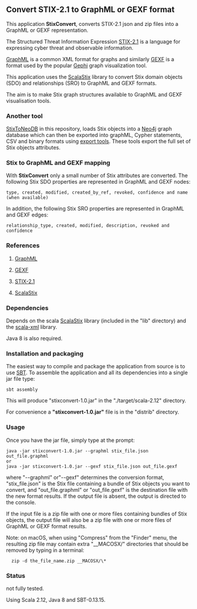 ## Convert STIX-2.1 to GraphML or GEXF format 

This application **StixConvert**, converts STIX-2.1 json and zip files into a GraphML or GEXF representation. 

The Structured Threat Information Expression [STIX-2.1](https://docs.google.com/document/d/1yvqWaPPnPW-2NiVCLqzRszcx91ffMowfT5MmE9Nsy_w/edit#) 
is a language for expressing cyber threat and observable information.

[GraphML](http://graphml.graphdrawing.org/) is a common XML format for graphs and similarly [GEXF](https://gephi.org/gexf/format/) is 
a format used by the popular [Gephi](https://gephi.org/) graph visualization tool.
 
This application uses the [ScalaStix](https://github.com/workingDog/scalastix) library
to convert Stix domain objects (SDO) and relationships (SRO) to GraphML and GEXF formats. 

The aim is to make Stix graph structures available to GraphML and GEXF visualisation tools.
 
### Another tool
[StixToNeoDB](https://github.com/workingDog/StixToNeoDB) in this repository,
loads Stix objects into a [Neo4j](https://neo4j.com/) graph database which can then be exported into graphML, 
Cypher statements, CSV and binary formats using [export tools](https://github.com/jexp/neo4j-shell-tools). 
These tools export the full set of Stix objects attributes.   
  
### Stix to GraphML and GEXF mapping

With **StixConvert** only a small number of Stix attributes are converted. The following Stix SDO properties are represented in GraphML and GEXF nodes:

    type, created, modified, created_by_ref, revoked, confidence and name (when available)

In addition, the following Stix SRO properties are represented in GraphML and GEXF edges:
           
    relationship_type, created, modified, description, revoked and confidence
               
### References
 
1) [GraphML](http://graphml.graphdrawing.org/)

2) [GEXF](https://gephi.org/gexf/format/)

3) [STIX-2.1](https://docs.google.com/document/d/1yvqWaPPnPW-2NiVCLqzRszcx91ffMowfT5MmE9Nsy_w/edit#) 

4) [ScalaStix](https://github.com/workingDog/scalastix)

### Dependencies

Depends on the scala [ScalaStix](https://github.com/workingDog/scalastix) library
(included in the "lib" directory) and the [scala-xml](https://github.com/scala/scala-xml) library.

Java 8 is also required.

### Installation and packaging

The easiest way to compile and package the application from source is to use [SBT](http://www.scala-sbt.org/).
To assemble the application and all its dependencies into a single jar file type:

    sbt assembly

This will produce "stixconvert-1.0.jar" in the "./target/scala-2.12" directory.

For convenience a **"stixconvert-1.0.jar"** file is in the "distrib" directory.

### Usage

Once you have the jar file, simply type at the prompt:
 
    java -jar stixconvert-1.0.jar --graphml stix_file.json out_file.graphml
    or
    java -jar stixconvert-1.0.jar --gexf stix_file.json out_file.gexf
 
where "--graphml" or"--gexf" determines the conversion format, "stix_file.json" is the Stix file containing a 
bundle of Stix objects you want to convert, and "out_file.graphml" or "out_file.gexf" is the destination file 
with the new format results. If the output file is absent, the output is directed to the console.
 
If the input file is a zip file with one or more files containing bundles of Stix objects,
the output file will also be a zip file with one or more files of GraphML or GEXF format results.
 
Note: on macOS, when using "Compress" from the "Finder" menu, the resulting zip file may contain 
  extra "__MACOSX/" directories that should be removed by typing in a terminal:
  
      zip -d the_file_name.zip __MACOSX/\*
 
### Status

not fully tested.

Using Scala 2.12, Java 8 and SBT-0.13.15.


